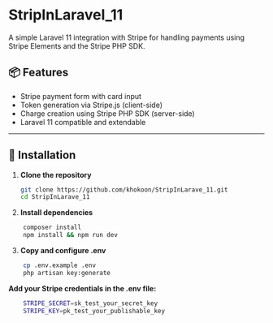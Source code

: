 # StripInLaravel_11

A simple Laravel 11 integration with Stripe for handling payments using Stripe Elements and the Stripe PHP SDK.

## 📦 Features

- Stripe payment form with card input
- Token generation via Stripe.js (client-side)
- Charge creation using Stripe PHP SDK (server-side)
- Laravel 11 compatible and extendable

---

## 🚀 Installation

1. **Clone the repository**
   ```bash
   git clone https://github.com/khokoon/StripInLarave_11.git
   cd StripInLarave_11
   ```
2. **Install dependencies**
 ```bash
     composer install
     npm install && npm run dev
```
3. **Copy and configure .env**
```bash
    cp .env.example .env
    php artisan key:generate
```
**Add your Stripe credentials in the .env file:**
```bash
    STRIPE_SECRET=sk_test_your_secret_key
    STRIPE_KEY=pk_test_your_publishable_key
```
